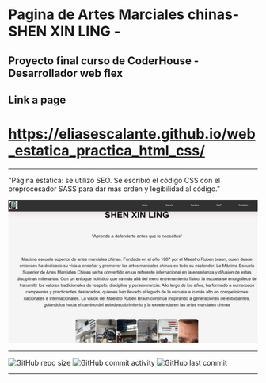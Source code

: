 # Pagina de Artes Marciales chinas- SHEN XIN LING - 
## Proyecto final curso de CoderHouse - Desarrollador web flex

## Link a page

# https://eliasescalante.github.io/web_estatica_practica_html_css/
-----
"Página estática: se utilizó SEO. Se escribió el código CSS con el preprocesador SASS para dar más orden y legibilidad al código."

![Texto alternativo](https://github.com/eliasescalante/proyecto_final_coder_web/blob/main/Capture_web.JPG)

----

![GitHub repo size](https://img.shields.io/github/repo-size/eliasescalante/web_estatica_practica_html_css
)
![GitHub commit activity](https://img.shields.io/github/commit-activity/m/eliasescalante/web_estatica_practica_html_css
)
![GitHub last commit](https://img.shields.io/github/last-commit/eliasescalante/web_estatica_practica_html_css
)

----
